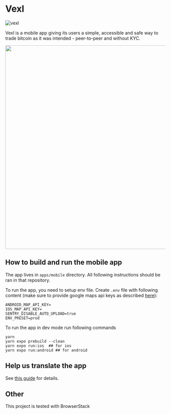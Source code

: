 # Vexl

![vexl](vexl.jpg)

Vexl is a mobile app giving its users a simple, accessible and safe way to trade bitcoin as it was intended - peer-to-peer and without KYC.

<a href="https://www.youtube.com/watch?v=7RbfJZloriQ"><img src="https://img.youtube.com/vi/7RbfJZloriQ/maxresdefault.jpg" width="640"></a>

## How to build and run the mobile app

The app lives in `apps/mobile` directory. All following instructions should be ran in that repository.

To run the app, you need to setup env file. Create `.env` file with following content (make sure to provide google maps api keys as described [here](https://developers.google.com/maps/documentation/javascript/get-api-key)):

```
ANDROID_MAP_API_KEY=
IOS_MAP_API_KEY=
SENTRY_DISABLE_AUTO_UPLOAD=true
ENV_PRESET=prod
```

To run the app in dev mode run following commands

```
yarn
yarn expo prebuild --clean
yarn expo run:ios  ## for ios
yarn expo run:android ## for android
```

## Help us translate the app

See [this guide](docs/how_to_help_transalte.md) for details.

## Other
This project is tested with BrowserStack
